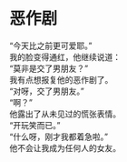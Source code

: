 # 恶作剧

“今天比之前更可爱耶。”\
我的脸变得通红，他继续说道：\
“莫非是交了男朋友？”\
我有点想报复他的恶作剧了。\
“对呀，交了男朋友。”\
“啊？”\
他露出了从未见过的慌张表情。\
“开玩笑而已。”\
“什么呀，刚才我都着急啦。”\
他不会让我成为任何人的女友。
